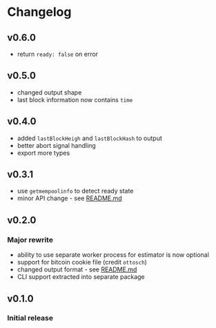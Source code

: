 # Changelog

## v0.6.0
- return `ready: false` on error

## v0.5.0
- changed output shape
- last block information now contains `time`

## v0.4.0
- added `lastBlockHeigh` and `lastBlockHash` to output
- better abort signal handling
- export more types

## v0.3.1
- use `getmempoolinfo` to detect ready state
- minor API change - see [README.md](./README.md)

## v0.2.0
### Major rewrite
- ability to use separate worker process for estimator is now optional
- support for bitcoin cookie file (credit `ottosch`)
- changed output format - see [README.md](./README.md)
- CLI support extracted into separate package

## v0.1.0
### Initial release
